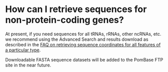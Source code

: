 # How can I retrieve sequences for non-protein-coding genes?
<!-- pombase_categories: Datasets,Querying/Searching,Sequence Retrieval -->

At present, if you need sequences for all tRNAs, rRNAs, other ncRNAs,
etc. we recommend using the Advanced Search and results download as
described in the [FAQ on retrieving sequence coordinates for all
features of a particular
type](/faq/how-can-i-retrieve-sequence-coordinates-all-features-particular-type).

Downloadable FASTA sequence datasets will be added to the PomBase FTP
site in the near future.

